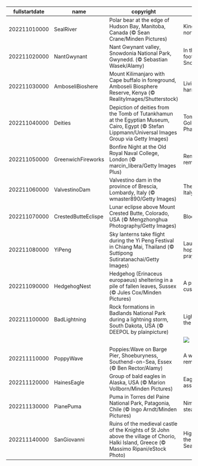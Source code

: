 |fullstartdate|name|copyright|title|image|
|--|--|--|--|--|
202211010000|SealRiver|Polar bear at the edge of Hudson Bay, Manitoba, Canada (© Sean Crane/Minden Pictures)|Kings of the north|![](/en-GB/2022/11/202211010000SealRiver.jpg)|
202211020000|NantGwynant|Nant Gwynant valley, Snowdonia National Park, Gwynedd. (© Sebastian Wasek/Alamy)|In the foothills of Snowdon|![](/en-GB/2022/11/202211020000NantGwynant.jpg)|
202211030000|AmboseliBioshere|Mount Kilimanjaro with Cape buffalo in foreground, Amboseli Biosphere Reserve, Kenya (© RealityImages/Shutterstock)|Living in harmony|![](/en-GB/2022/11/202211030000AmboseliBioshere.jpg)|
202211040000|Deities|Depiction of deities from the Tomb of Tutankhamun at the Egyptian Museum, Cairo, Egypt (© Stefan Lippmann/Universal Images Group via Getty Images)|Tomb of the Golden Pharaoh|![](/en-GB/2022/11/202211040000Deities.jpg)|
202211050000|GreenwichFireworks|Bonfire Night at the Old Royal Naval College, London (© marcin_libera/Getty Images Plus)|Remember, remember…|![](/en-GB/2022/11/202211050000GreenwichFireworks.jpg)|
202211060000|ValvestinoDam|Valvestino dam in the province of Brescia, Lombardy, Italy (© wmaster890/Getty Images)|The fjords of Italy|![](/en-GB/2022/11/202211060000ValvestinoDam.jpg)|
202211070000|CrestedButteEclispe|Lunar eclipse above Mount Crested Butte, Colorado, USA (© Mengzhonghua Photography/Getty Images)|Blood moon|![](/en-GB/2022/11/202211070000CrestedButteEclispe.jpg)|
202211080000|YiPeng|Sky lanterns take flight during the Yi Peng Festival in Chiang Mai, Thailand (© Suttipong Sutiratanachai/Getty Images)|Launching hopes and prayers|![](/en-GB/2022/11/202211080000YiPeng.jpg)|
202211090000|HedgehogNest|Hedgehog (Erinaceus europaeus) sheltering in a pile of fallen leaves, Sussex (© Jules Cox/Minden Pictures)|A prickly customer|![](/en-GB/2022/11/202211090000HedgehogNest.jpg)|
202211100000|BadLightning|Rock formations in Badlands National Park during a lightning storm, South Dakota, USA (© DEEPOL by plainpicture)|Lighting up the Badlands|![](/en-GB/2022/11/202211100000BadLightning.jpg)|
||||![](/en-GB/2022/11/.jpg)|
202211110000|PoppyWave|Poppies:Wave on Barge Pier, Shoeburyness, Southend-on-Sea, Essex (© Ben Rector/Alamy)|A wave of remembrance|![](/en-GB/2022/11/202211110000PoppyWave.jpg)|
202211120000|HainesEagle|Group of bald eagles in Alaska, USA (© Marion Vollborn/Minden Pictures)|Eagles assemble!|![](/en-GB/2022/11/202211120000HainesEagle.jpg)|
202211130000|PianePuma|Puma in Torres del Paine National Park, Patagonia, Chile (© Ingo Arndt/Minden Pictures)|Nimble and stealthy|![](/en-GB/2022/11/202211130000PianePuma.jpg)|
202211140000|SanGiovanni|Ruins of the medieval castle of the Knights of St John above the village of Chorio, Halki Island, Greece (© Massimo Ripani/eStock Photo)|High above the Aegean Sea|![](/en-GB/2022/11/202211140000SanGiovanni.jpg)|
